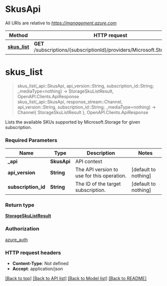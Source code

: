# SkusApi

All URIs are relative to *https://management.azure.com*

Method | HTTP request | Description
------------- | ------------- | -------------
[**skus_list**](SkusApi.md#skus_list) | **GET** /subscriptions/{subscriptionId}/providers/Microsoft.Storage/skus | 


# **skus_list**
> skus_list(_api::SkusApi, api_version::String, subscription_id::String; _mediaType=nothing) -> StorageSkuListResult, OpenAPI.Clients.ApiResponse <br/>
> skus_list(_api::SkusApi, response_stream::Channel, api_version::String, subscription_id::String; _mediaType=nothing) -> Channel{ StorageSkuListResult }, OpenAPI.Clients.ApiResponse



Lists the available SKUs supported by Microsoft.Storage for given subscription.

### Required Parameters

Name | Type | Description  | Notes
------------- | ------------- | ------------- | -------------
 **_api** | **SkusApi** | API context | 
**api_version** | **String**| The API version to use for this operation. | [default to nothing]
**subscription_id** | **String**| The ID of the target subscription. | [default to nothing]

### Return type

[**StorageSkuListResult**](StorageSkuListResult.md)

### Authorization

[azure_auth](../README.md#azure_auth)

### HTTP request headers

 - **Content-Type**: Not defined
 - **Accept**: application/json

[[Back to top]](#) [[Back to API list]](../README.md#api-endpoints) [[Back to Model list]](../README.md#models) [[Back to README]](../README.md)

